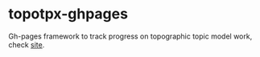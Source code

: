 # topotpx-ghpages
Gh-pages framework to track progress on topographic topic model work, check [site](https://kkdey.github.io/topotpx-ghpages).



